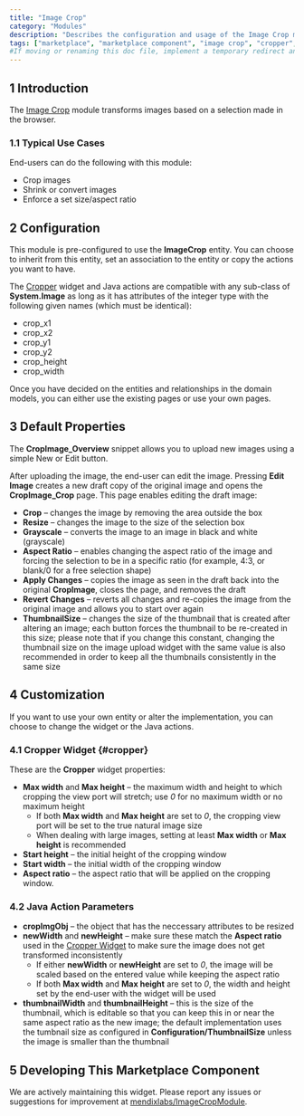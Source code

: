 ```yaml
---
title: "Image Crop"
category: "Modules"
description: "Describes the configuration and usage of the Image Crop module, which is available in the Mendix Marketplace."
tags: ["marketplace", "marketplace component", "image crop", "cropper", "image", "platform support"]
#If moving or renaming this doc file, implement a temporary redirect and let the respective team know they should update the URL in the product. See Mapping to Products for more details.
---
```


## 1 Introduction

The [Image Crop](https://appstore.home.mendix.com/link/app/254/) module transforms images based on a selection made in the browser.

### 1.1 Typical Use Cases

End-users can do the following with this module:

* Crop images
* Shrink or convert images
* Enforce a set size/aspect ratio

## 2 Configuration

This module is pre-configured to use the **ImageCrop** entity. You can choose to inherit from this entity, set an association to the entity or copy the actions you want to have.

The [Cropper](#cropper) widget and Java actions are compatible with any sub-class of **System.Image** as long as it has attributes of the integer type with the following given names (which must be identical):

* crop_x1
* crop_x2
* crop_y1
* crop_y2
* crop_height
* crop_width

Once you have decided on the entities and relationships in the domain models, you can either use the existing pages or use your own pages.

## 3 Default Properties

The **CropImage_Overview** snippet allows you to upload new images using a simple New or Edit button.

After uploading the image, the end-user can edit the image. Pressing **Edit Image** creates a new draft copy of the original image and opens the **CropImage_Crop** page. This page enables editing the draft image:

* **Crop** – changes the image by removing the area outside the box
* **Resize** – changes the image to the size of the selection box
* **Grayscale** – converts the image to an image in black and white (grayscale)
* **Aspect Ratio** – enables changing the aspect ratio of the image and forcing the selection to be in a specific ratio (for example, 4:3, or blank/0 for a free selection shape)
* **Apply Changes** – copies the image as seen in the draft back into the original **CropImage**, closes the page, and removes the draft
* **Revert Changes** – reverts all changes and re-copies the image from the original image and allows you to start over again
* **ThumbnailSize** – changes the size of the thumbnail that is created after altering an image; each button forces the thumbnail to be re-created in this size; please note that if you change this constant, changing the thumbnail size on the image upload widget with the same value is also recommended in order to keep all the thumbnails consistently in the same size

## 4 Customization

If you want to use your own entity or alter the implementation, you can choose to change the widget or the Java actions.

### 4.1 Cropper Widget {#cropper}

These are the **Cropper** widget properties:

* **Max width** and **Max height** – the maximum width and height to which cropping the view port will stretch; use *0* for no maximum width or no maximum height
	* If both **Max width** and **Max height** are set to *0*, the cropping view port will be set to the true natural image size
	* When dealing with large images, setting at least **Max width** or **Max height** is recommended
* **Start height** – the initial height of the cropping window
* **Start width** – the initial width of the cropping window
* **Aspect ratio** – the aspect ratio that will be applied on the cropping window.

### 4.2 Java Action Parameters

* **cropImgObj** – the object that has the neccessary attributes to be resized
* **newWidth** and **newHeight** – make sure these match the **Aspect ratio** used in the [Cropper Widget](#cropper) to make sure the image does not get transformed inconsistently
	* If either **newWidth** or **newHeight** are set to *0*, the image will be scaled based on the entered value while keeping the aspect ratio
	* If both **Max width** and **Max height** are set to *0*, the width and height set by the end-user with the widget will be used
* **thumbnailWidth** and **thumbnailHeight** – this is the size of the thumbnail, which is editable so that you can keep this in or near the same aspect ratio as the new image; the default implementation uses the tumbnail size as configured in **Configuration/ThumbnailSize** unless the image is smaller than the thumbnail

## 5 Developing This Marketplace Component

We are actively maintaining this widget. Please report any issues or suggestions for improvement at [mendixlabs/ImageCropModule](https://github.com/mendix/ImageCropModule).